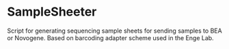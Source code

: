 # SampleSheeter
Script for generating sequencing sample sheets for sending samples to BEA or Novogene. Based on barcoding adapter scheme used in the Enge Lab.
